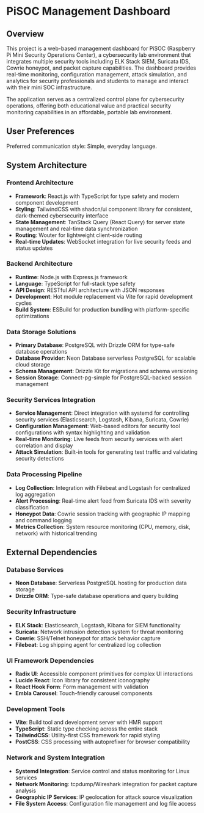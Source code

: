 # PiSOC Management Dashboard

## Overview

This project is a web-based management dashboard for PiSOC (Raspberry Pi Mini Security Operations Center), a cybersecurity lab environment that integrates multiple security tools including ELK Stack SIEM, Suricata IDS, Cowrie honeypot, and packet capture capabilities. The dashboard provides real-time monitoring, configuration management, attack simulation, and analytics for security professionals and students to manage and interact with their mini SOC infrastructure.

The application serves as a centralized control plane for cybersecurity operations, offering both educational value and practical security monitoring capabilities in an affordable, portable lab environment.

## User Preferences

Preferred communication style: Simple, everyday language.

## System Architecture

### Frontend Architecture
- **Framework**: React.js with TypeScript for type safety and modern component development
- **Styling**: TailwindCSS with shadcn/ui component library for consistent, dark-themed cybersecurity interface
- **State Management**: TanStack Query (React Query) for server state management and real-time data synchronization
- **Routing**: Wouter for lightweight client-side routing
- **Real-time Updates**: WebSocket integration for live security feeds and status updates

### Backend Architecture
- **Runtime**: Node.js with Express.js framework
- **Language**: TypeScript for full-stack type safety
- **API Design**: RESTful API architecture with JSON responses
- **Development**: Hot module replacement via Vite for rapid development cycles
- **Build System**: ESBuild for production bundling with platform-specific optimizations

### Data Storage Solutions
- **Primary Database**: PostgreSQL with Drizzle ORM for type-safe database operations
- **Database Provider**: Neon Database serverless PostgreSQL for scalable cloud storage
- **Schema Management**: Drizzle Kit for migrations and schema versioning
- **Session Storage**: Connect-pg-simple for PostgreSQL-backed session management

### Security Services Integration
- **Service Management**: Direct integration with systemd for controlling security services (Elasticsearch, Logstash, Kibana, Suricata, Cowrie)
- **Configuration Management**: Web-based editors for security tool configurations with syntax highlighting and validation
- **Real-time Monitoring**: Live feeds from security services with alert correlation and display
- **Attack Simulation**: Built-in tools for generating test traffic and validating security detections

### Data Processing Pipeline
- **Log Collection**: Integration with Filebeat and Logstash for centralized log aggregation
- **Alert Processing**: Real-time alert feed from Suricata IDS with severity classification
- **Honeypot Data**: Cowrie session tracking with geographic IP mapping and command logging
- **Metrics Collection**: System resource monitoring (CPU, memory, disk, network) with historical trending

## External Dependencies

### Database Services
- **Neon Database**: Serverless PostgreSQL hosting for production data storage
- **Drizzle ORM**: Type-safe database operations and query building

### Security Infrastructure
- **ELK Stack**: Elasticsearch, Logstash, Kibana for SIEM functionality
- **Suricata**: Network intrusion detection system for threat monitoring
- **Cowrie**: SSH/Telnet honeypot for attack behavior capture
- **Filebeat**: Log shipping agent for centralized log collection

### UI Framework Dependencies
- **Radix UI**: Accessible component primitives for complex UI interactions
- **Lucide React**: Icon library for consistent iconography
- **React Hook Form**: Form management with validation
- **Embla Carousel**: Touch-friendly carousel components

### Development Tools
- **Vite**: Build tool and development server with HMR support
- **TypeScript**: Static type checking across the entire stack
- **TailwindCSS**: Utility-first CSS framework for rapid styling
- **PostCSS**: CSS processing with autoprefixer for browser compatibility

### Network and System Integration
- **Systemd Integration**: Service control and status monitoring for Linux services
- **Network Monitoring**: tcpdump/Wireshark integration for packet capture analysis
- **Geographic IP Services**: IP geolocation for attack source visualization
- **File System Access**: Configuration file management and log file access
